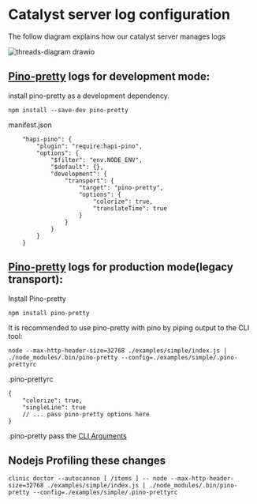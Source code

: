 # Catalyst server log configuration

The follow diagram explains how our catalyst server manages logs

![threads-diagram drawio](https://user-images.githubusercontent.com/88118994/149195822-de5d33ad-f29f-48ff-840b-ce2fb41eb08a.png)

## [Pino-pretty](https://github.com/pinojs/pino-pretty) logs for development mode:

install pino-pretty as a development dependency.

` npm install --save-dev pino-pretty `

manifest.json
```
    "hapi-pino": {
        "plugin": "require:hapi-pino",
        "options": {
            "$filter": "env.NODE_ENV",
            "$default": {},
            "development": {
                "transport": {
                    "target": "pino-pretty",
                    "options": {
                        "colorize": true,
                        "translateTime": true
                    }
                }
            }      
        }
    }
```

## [Pino-pretty](https://github.com/pinojs/pino/blob/master/docs/pretty.md) logs for production mode(legacy transport):

Install Pino-pretty

`npm install pino-pretty`

It is recommended to use pino-pretty with pino by piping output to the CLI tool:

```
node --max-http-header-size=32768 ./examples/simple/index.js | ./node_modules/.bin/pino-pretty --config=./examples/simple/.pino-prettyrc
```

.pino-prettyrc
```
{
    "colorize": true,
    "singleLine": true
    // ... pass pino-pretty options here
}
```

.pino-pretty pass the [CLI Arguments](https://github.com/pinojs/pino-pretty#cli-arguments)



## Nodejs Profiling these changes

```
clinic doctor --autocannon [ /items ] -- node --max-http-header-size=32768 ./examples/simple/index.js | ./node_modules/.bin/pino-pretty --config=./examples/simple/.pino-prettyrc

```



